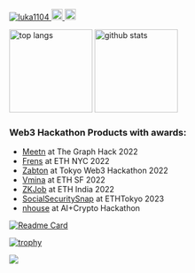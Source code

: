 <p align="left">
  <a href="https://github.com/luka1104/luka1104/">
    <img src="https://komarev.com/ghpvc/?username=luka1104" alt="luka1104" />
  </a>
  <a href="https://twitter.com/luka_fuji">
    <img height="20" src="https://img.shields.io/twitter/follow/luka_fuji?label=Twitter&logo=twitter&style=flat" />
  </a>
  <a href="https://github.com/luka1104">
    <img height="20" src="https://img.shields.io/github/followers/luka1104?label=follow&logo=github&style=flat" />
  </a>
</p>
<p align="left">
  <img alt="top langs" height="150px" src="https://github-readme-status-pi.vercel.app/api/top-langs?username=luka1104&count_private=true&show_icons=true&theme=onedark&layout=compact" />
  <img alt="github stats" height="150px" src="https://github-readme-status-pi.vercel.app/api?username=luka1104&count_private=true&show_icons=true&theme=onedark" />
</p>

<h3 align="left">Web3 Hackathon Products with awards:</h3>
<p align="left">
  <ul>
    <li>
      <a href="https://devpost.com/software/meetn">Meetn</a> at The Graph Hack 2022
    </li>
     <li>
      <a href="https://ethglobal.com/showcase/frens-mobile-app-to-keep-your-connections-x24r2">Frens</a> at ETH NYC 2022
    </li>
    <li>
      <a href="https://github.com/luka1104/Zabton">Zabton</a> at Tokyo Web3 Hackathon 2022
    </li>
    <li>
      <a href="https://ethglobal.com/showcase/vmina-9m938">Vmina</a> at ETH SF 2022
    </li>
    <li>
      <a href="https://ethglobal.com/showcase/zkjob-fully-anonymous-video-based-linkedin-g2c6y">ZKJob</a> at ETH India 2022
    </li>
    <li>
      <a href="https://ethglobal.com/showcase/socialsecuritysnap-b5vyt">SocialSecuritySnap</a> at ETHTokyo 2023
    </li>
    <li>
      <a href="https://app.akindo.io/hackathons/Drgl6r8vBIZKZn4E4">nhouse</a> at AI+Crypto Hackathon
    </li>
  </ul>
</p>

[![Readme Card](https://github-readme-status-pi.vercel.app/api/pin/?username=luka1104&repo=ETHIndia-ZKJob&theme=gruvbox)](https://github.com/luka1104/ETHIndia-ZKJob)


[![trophy](https://github-profile-trophy.vercel.app/?username=luka1104&column=7&theme=gruvbox)](https://github.com/luka1104/github-profile-trophy)

[![](https://github-readme-streak-stats.herokuapp.com/?user=luka1104&theme=dark)](https://github-readme-streak-stats.herokuapp.com/?user=luka1104&theme=dark)
